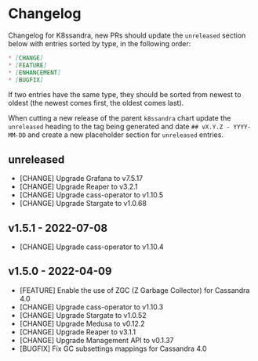 # Changelog

Changelog for K8ssandra, new PRs should update the `unreleased` section below with entries sorted by type, in the 
following order:

```markdown
* [CHANGE]
* [FEATURE]
* [ENHANCEMENT]
* [BUGFIX]
```

If two entries have the same type, they should be sorted from newest to oldest (the newest comes first, the oldest comes 
last).

When cutting a new release of the parent `k8ssandra` chart update the `unreleased` heading to the tag being generated 
and date `## vX.Y.Z - YYYY-MM-DD` and create a new placeholder section for  `unreleased` entries.

## unreleased

* [CHANGE] Upgrade Grafana to v7.5.17
* [CHANGE] Upgrade Reaper to v3.2.1
* [CHANGE] Upgrade cass-operator to v1.10.5
* [CHANGE] Upgrade Stargate to v1.0.68

## v1.5.1 - 2022-07-08

* [CHANGE] Upgrade cass-operator to v1.10.4

## v1.5.0 - 2022-04-09

* [FEATURE] Enable the use of ZGC (Z Garbage Collector) for Cassandra 4.0
* [CHANGE] Upgrade cass-operator to v1.10.3
* [CHANGE] Upgrade Stargate to v1.0.52
* [CHANGE] Upgrade Medusa to v0.12.2
* [CHANGE] Upgrade Reaper to v3.1.1
* [CHANGE] Upgrade Management API to v0.1.37
* [BUGFIX] Fix GC subsettings mappings for Cassandra 4.0
